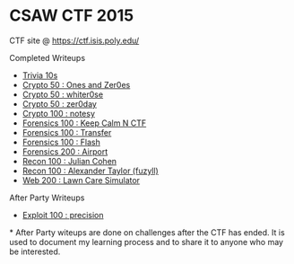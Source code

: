 # CSAW CTF 2015

CTF site @ https://ctf.isis.poly.edu/

Completed Writeups
- [Trivia 10s](trivia_10s)
- [Crypto 50 : Ones and Zer0es](crypto_50_OnesAndZer0es)
- [Crypto 50 : whiter0se](crypto_50_whiter0se)
- [Crypto 50 : zer0day](crypto_50_zer0day)
- [Crypto 100 : notesy](crypto_100_notesy)
- [Forensics 100 : Keep Calm N CTF](forensics_100_keepcalmnctf)
- [Forensics 100 : Transfer](forensics_100_transfer)
- [Forensics 100 : Flash](forensics_100_flash)
- [Forensics 200 : Airport](forensics_200_airport)
- [Recon 100 : Julian Cohen](recon_100_juliancohen)
- [Recon 100 : Alexander Taylor (fuzyll)](recon_100_alexandertaylor_fuzyll)
- [Web 200 : Lawn Care Simulator](web_200_lawncaresimulator)

After Party Writeups
- [Exploit 100 : precision](exploit_100_precision)

\* After Party witeups are done on challenges after the CTF has ended. It is used to document my learning process and to share it to anyone who may be interested.